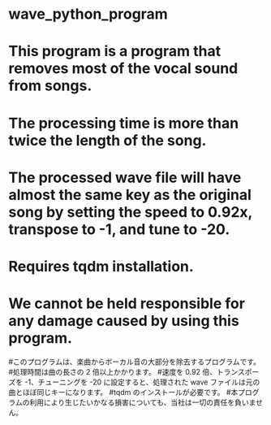 # wave_python_program
# This program is a program that removes most of the vocal sound from songs.
# The processing time is more than twice the length of the song.
# The processed wave file will have almost the same key as the original song by setting the speed to 0.92x, transpose to -1, and tune to -20.
# Requires tqdm installation.
# We cannot be held responsible for any damage caused by using this program.

#このプログラムは、楽曲からボーカル音の大部分を除去するプログラムです。
#処理時間は曲の長さの 2 倍以上かかります。
#速度を 0.92 倍、トランスポーズを -1、チューニングを -20 に設定すると、処理された wave ファイルは元の曲とほぼ同じキーになります。
#tqdm のインストールが必要です。
#本プログラムの利用により生じたいかなる損害についても、当社は一切の責任を負いません。
